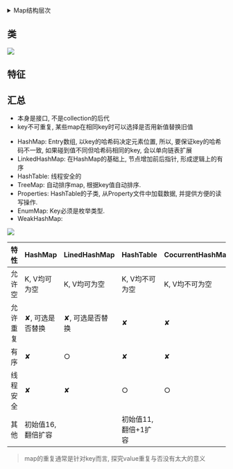 <details>
<summary>Map结构层次</summary>
<!-- TOC -->

- [类](#类)
- [特征](#特征)
- [汇总](#汇总)

<!-- /TOC -->
</details>

## 类

![](https://cdn.nlark.com/yuque/0/2020/png/159888/1592207476991-a04cab98-36cf-4c3d-b3ae-b89b0170e863.png)

## 特征


## 汇总

- 本身是接口, 不是collection的后代
- key不可重复, 某些map在相同key时可以选择是否用新值替换旧值

* HashMap: Entry数组, 以key的哈希码决定元素位置, 所以, 要保证key的哈希码不一致, 如果碰到值不同但哈希码相同的key, 会以单向链表扩展
* LinkedHashMap: 在HashMap的基础上, 节点增加前后指针, 形成逻辑上的有序
* HashTable: 线程安全的
* TreeMap: 自动排序map, 根据key值自动排序.
* Properties: HashTable的子类, 从Property文件中加载数据, 并提供方便的读写操作.
* EnumMap: Key必须是枚举类型.
* WeakHashMap:

![](https://gitee.com/LuVx/img/raw/master/java-collection.jpeg)


| 特性     | HashMap            | LinedHashMap    | HashTable            | CocurrentHashMap | TreeMap     |
| :------- | :----------------- | :-------------- | :------------------- | :--------------- | :---------- |
| 允许空   | K, V均可为空       | K, V均可为空    | K, V均不可为空       | K, V均不可为空   | K不可, V可  |
| 允许重复 | ✘, 可选是否替换    | ✘, 可选是否替换 | ✘                    | ✘                | ✘, 替换旧值 |
| 有序     | ✘                  | ○               | ✘                    | ✘                | ○           |
| 线程安全 | ✘                  | ✘               | ○                    | ○                | ✘           |
| 其他     | 初始值16, 翻倍扩容 |                 | 初始值11, 翻倍+1扩容 |                  |             |

> map的重复通常是针对key而言, 探究value重复与否没有太大的意义